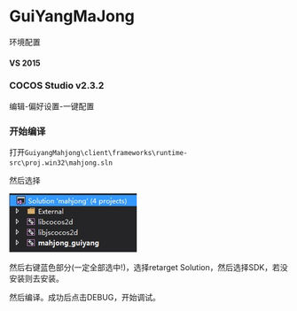 # GuiYangMaJong

环境配置

#### VS 2015

### COCOS Studio v2.3.2 

编辑-偏好设置-一键配置

### 开始编译

打开`GuiyangMahjong\client\frameworks\runtime-src\proj.win32\mahjong.sln`

然后选择

![pic1](https://github.com/bloodycoder/GuiYangMaJong/blob/master/1.jpg)

然后右键蓝色部分(一定全部选中!)，选择retarget Solution，然后选择SDK，若没安装则去安装。

然后编译。成功后点击DEBUG，开始调试。

